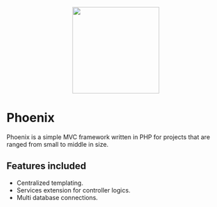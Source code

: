 
<p align="center">
  <img width="200px" src="https://github.com/popdroid/Phoenix/blob/master/phoenix.png" />
</p>

# Phoenix

Phoenix is a simple MVC framework written in PHP for projects that are ranged from small to middle in size.


## Features included
- Centralized templating.
- Services extension for controller logics.
- Multi database connections.
